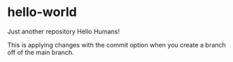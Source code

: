 # hello-world
Just another repository
Hello Humans!


This is applying changes with the commit option when you create a branch off of the main branch.
